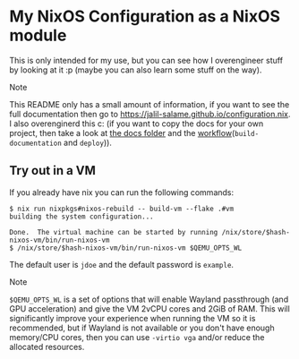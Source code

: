 # My NixOS Configuration as a NixOS module

This is only intended for my use, but you can see how I overengineer stuff by
looking at it :p (maybe you can also learn some stuff on the way).

> [!Note]
> This README only has a small amount of information, if you want to see the
> full documentation then go to
> <https://jalil-salame.github.io/configuration.nix>. I also overenginerd this
> c: (if you want to copy the docs for your own project, then take a look at
> [the docs folder](./docs/default.nix) and the
> [workflow](./.github/workflows/check.yml)(`build-documentation` and
> `deploy`)).

## Try out in a VM

If you already have nix you can run the following commands:

```console
$ nix run nixpkgs#nixos-rebuild -- build-vm --flake .#vm
building the system configuration...

Done.  The virtual machine can be started by running /nix/store/$hash-nixos-vm/bin/run-nixos-vm
$ /nix/store/$hash-nixos-vm/bin/run-nixos-vm $QEMU_OPTS_WL
```

The default user is `jdoe` and the default password is `example`.

> [!Note]
> `$QEMU_OPTS_WL` is a set of options that will enable Wayland passthrough (and
> GPU acceleration) and give the VM 2vCPU cores and 2GiB of RAM. This will
> significantly improve your experience when running the VM so it is
> recommended, but if Wayland is not available or you don't have enough
> memory/CPU cores, then you can use `-virtio vga` and/or reduce the allocated
> resources.
